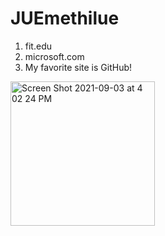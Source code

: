 <body background="https://raw.githubusercontent.com/JUEmethilue/MyFirstWebPage/master/background.jpg"/>
<h1>JUEmethilue</h1>

1. fit.edu
2. microsoft.com
3. My favorite site is GitHub!

<img width="231" alt="Screen Shot 2021-09-03 at 4 02 24 PM" src="https://user-images.githubusercontent.com/90063189/132067925-fad6c721-1f83-45ad-b9f5-8816add77e32.png"/>
